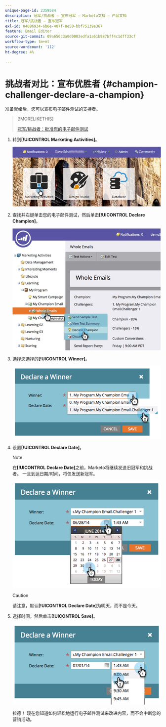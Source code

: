 ```yaml
---
unique-page-id: 2359584
description: 冠军/挑战者 — 宣布冠军 — Marketo文档 — 产品文档
title: 冠军/挑战者 — 宣布冠军
exl-id: 04686934-6b6e-407f-8e50-bbf75139e367
feature: Email Editor
source-git-commit: 09a656c3a0d0002edfa1a61b987bff4c1dff33cf
workflow-type: tm+mt
source-wordcount: '112'
ht-degree: 4%

---
```


# 挑战者对比：宣布优胜者 {#champion-challenger-declare-a-champion}

准备就绪后，您可以宣布电子邮件测试的支持者。

>[!MORELIKETHIS]
>
>[冠军/挑战者：批准您的电子邮件测试](/help/marketo/product-docs/email-marketing/general/functions-in-the-editor/email-tests-champion-challenger/champion-challenger-approve-your-email-test.md)

1. 转到&#x200B;**[!UICONTROL Marketing Activities]**。

   ![](assets/login-marketing-activities-2.png)

1. 查找并右键单击您的电子邮件测试，然后单击&#x200B;**[!UICONTROL Declare Champion]**。

   ![](assets/champion4.jpg)

1. 选择您选择的&#x200B;**[!UICONTROL Winner]**。

   ![](assets/image2014-9-15-13-3a33-3a33.png)

1. 设置&#x200B;**[!UICONTROL Declare Date]**。

   >[!NOTE]
   >
   >在&#x200B;**[!UICONTROL Declare Date]**&#x200B;之前，Marketo将继续发送旧冠军和挑战者。 一旦到达日期/时间，将仅发送新冠军。

   ![](assets/image2014-9-15-13-3a33-3a47.png)

   >[!CAUTION]
   >
   >请注意，默认&#x200B;**[!UICONTROL Declare Date]**&#x200B;为明天，而不是今天。

1. 选择时间，然后单击&#x200B;**[!UICONTROL Save]**。

   ![](assets/image2014-9-15-13-3a33-3a56.png)

   拉德！ 现在您知道如何轻松地运行电子邮件测试来改进内容，而不会中断您的营销活动。
